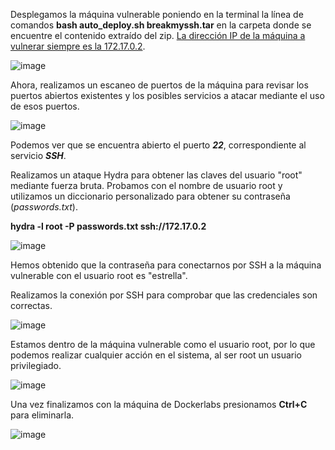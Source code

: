 Desplegamos la máquina vulnerable poniendo en la terminal la línea de comandos **bash auto_deploy.sh breakmyssh.tar** en la carpeta donde se encuentre el contenido extraído del zip.
<ins>La dirección IP de la máquina a vulnerar siempre es la 172.17.0.2</ins>.

  ![image](https://github.com/PedroMontoya11/Laboratorios-CTF/assets/145665312/c023f6a2-7280-4e47-8173-fa4efad23eab)

Ahora, realizamos un escaneo de puertos de la máquina para revisar los puertos abiertos existentes y los posibles servicios a atacar mediante el uso de esos puertos.

  ![image](https://github.com/PedroMontoya11/Laboratorios-CTF/assets/145665312/f472a9c9-9521-45a6-8219-24ec7ef4bf83)

Podemos ver que se encuentra abierto el puerto ***22***, correspondiente al servicio ***SSH***.

Realizamos un ataque Hydra para obtener las claves del usuario "root" mediante fuerza bruta. Probamos con el nombre de usuario root y utilizamos un diccionario personalizado para obtener su contraseña (*passwords.txt*).

**hydra -l root -P passwords.txt ssh://172.17.0.2**

  ![image](https://github.com/PedroMontoya11/Laboratorios-CTF/assets/145665312/04dd7c69-53a4-45a5-9551-f573736f8895)

Hemos obtenido que la contraseña para conectarnos por SSH a la máquina vulnerable con el usuario root es "estrella".

Realizamos la conexión por SSH para comprobar que las credenciales son correctas.

  ![image](https://github.com/PedroMontoya11/Laboratorios-CTF/assets/145665312/68e6c3cf-9a47-4f5f-ac57-62706e13f396)

Estamos dentro de la máquina vulnerable como el usuario root, por lo que podemos realizar cualquier acción en el sistema, al ser root un usuario privilegiado.

  ![image](https://github.com/PedroMontoya11/Laboratorios-CTF/assets/145665312/f6160c57-9995-4f53-8666-24e149fcc222)

Una vez finalizamos con la máquina de Dockerlabs presionamos **Ctrl+C** para eliminarla.

  ![image](https://github.com/PedroMontoya11/Laboratorios-CTF/assets/145665312/b98b2359-18ee-4343-916f-dc76882195e7)
